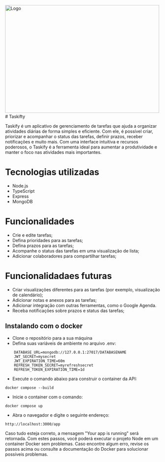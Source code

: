  <div ><img src="https://i.imgur.com/rgPZQwF.png" title="Logo" **alt="Git" width="500" height="350"/>&nbsp;
 </div>
# Taskifty

Taskify é um aplicativo de gerenciamento de tarefas que ajuda a organizar atividades diárias de forma simples e eficiente. Com ele, é possível criar, priorizar e acompanhar o status das tarefas, definir prazos, receber notificações e muito mais. Com uma interface intuitiva e recursos poderosos, o Taskify é a ferramenta ideal para aumentar a produtividade e manter o foco nas atividades mais importantes.

# Tecnologias utilizadas

- Node.js
- TypeScript
- Express
- MongoDB

# Funcionalidades

- Crie e edite tarefas;
- Defina prioridades para as tarefas;
- Defina prazos para as tarefas;
- Acompanhe o status das tarefas em uma visualização de lista;
- Adicionar colaboradores para compartilhar tarefas;

# Funcionalidadaes futuras

- Criar visualizações diferentes para as tarefas (por exemplo, visualização de calendário);
- Adicionar notas e anexos para as tarefas;
- Adicionar integração com outras ferramentas, como o Google Agenda.
- Receba notificações sobre prazos e status das tarefas;

## Instalando com o docker
- Clone o repositório para a sua máquina
- Defina suas variáveis de ambiente no arquivo .env:

```
    DATABASE_URL=mongodb://127.0.0.1:27017/DATABASENAME
    JWT_SECRET=mysecret
    JWT_EXPIRATION_TIME=60m
    REFRESH_TOKEN_SECRET=myrefreshsecret
    REFRESH_TOKEN_EXPIRATION_TIME=1d
```

- Execute o comando abaixo para construir o container da API:
```
docker compose --build
```
- Inicie o container com o comando:
```
docker compose up
```
- Abra o navegador e digite o seguinte endereço: 

```
http://localhost:3000/app
```
Caso tudo esteja correto, a mensagem "Your app is running" será retornada.
Com estes passos, você poderá executar o projeto Node em um container Docker sem problemas. Caso encontre algum erro, revise os passos acima ou consulte a documentação do Docker para solucionar possíveis problemas.
